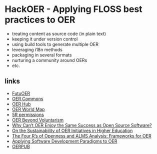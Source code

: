 # HackOER - Applying FLOSS best practices to OER

* treating content as source code (in plain text)
* keeping it under version control
* using build tools to generate multiple OER
* leveraging i18n methods
* packaging in several formats
* nurturing a community around OERs
* etc.

## links

* [FutuOER](http://www.futuoer.org/)
* [OER Commons](https://www.oercommons.org/)
* [OER Hub](https://oerhub.net/)
* [OER World Map](https://oerworldmap.org/)
* [5R permissions](http://opencontent.org/definition/)
* [OER Beyond Voluntarism](https://www.insidehighered.com/views/2014/08/28/open-educational-resources-movement-needs-move-beyond-voluntarism-essay)
* [Why Can’t OER Enjoy the Same Success as Open Source Software?](https://www.edsurge.com/news/2014-09-03-opinion-why-can-t-oer-enjoy-the-same-success-as-open-source-software)
* [On the Sustainability of OER Initiatives in Higher Education ](http://www.oecd.org/edu/ceri/38645447.pdf)
* [The Four R’s of Openness and ALMS Analysis: Frameworks for OER](http://scholarsarchive.byu.edu/facpub/822/)
* [Applying Software Development Paradigms to OER](https://www.openeducationeuropa.eu/en/article/Applying-Software-Development-Paradigms-to-Open-Educational-Resources)
* [OERPUB](https://github.com/oerpub/documentation/wiki)
